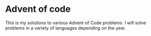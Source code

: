# Advent of code

This is my solutions to various Advent of Code problems. I will solve problems in a variety of languages depending on the year.
